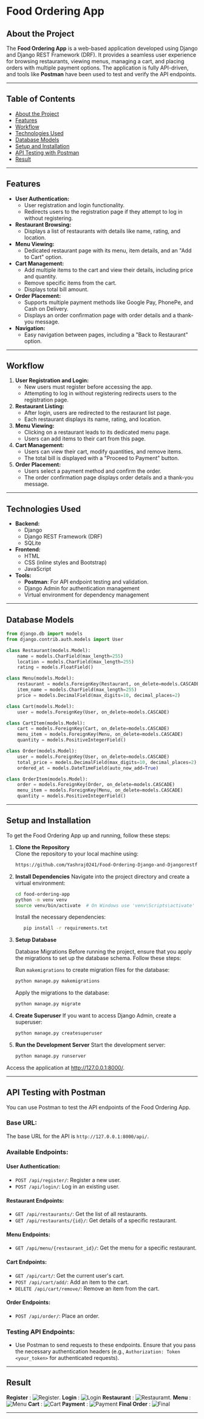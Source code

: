 # Food Ordering App

## **About the Project**
The **Food Ordering App** is a web-based application developed using Django and Django REST Framework (DRF). It provides a seamless user experience for browsing restaurants, viewing menus, managing a cart, and placing orders with multiple payment options. The application is fully API-driven, and tools like **Postman** have been used to test and verify the API endpoints.

---

## **Table of Contents**
- [About the Project](#about-the-project)
- [Features](#features)
- [Workflow](#workflow)
- [Technologies Used](#technologies-used)
- [Database Models](#database-models)
- [Setup and Installation](#setup-and-installation)
- [API Testing with Postman](#api-testing-with-postman)
- [Result](#result)

---

## **Features**
- **User Authentication:**
  - User registration and login functionality.
  - Redirects users to the registration page if they attempt to log in without registering.
- **Restaurant Browsing:**
  - Displays a list of restaurants with details like name, rating, and location.
- **Menu Viewing:**
  - Dedicated restaurant page with its menu, item details, and an "Add to Cart" option.
- **Cart Management:**
  - Add multiple items to the cart and view their details, including price and quantity.
  - Remove specific items from the cart.
  - Displays total bill amount.
- **Order Placement:**
  - Supports multiple payment methods like Google Pay, PhonePe, and Cash on Delivery.
  - Displays an order confirmation page with order details and a thank-you message.
- **Navigation:**
  - Easy navigation between pages, including a "Back to Restaurant" option.

---

## **Workflow**

1. **User Registration and Login:**
   - New users must register before accessing the app.
   - Attempting to log in without registering redirects users to the registration page.
2. **Restaurant Listing:**
   - After login, users are redirected to the restaurant list page.
   - Each restaurant displays its name, rating, and location.
3. **Menu Viewing:**
   - Clicking on a restaurant leads to its dedicated menu page.
   - Users can add items to their cart from this page.
4. **Cart Management:**
   - Users can view their cart, modify quantities, and remove items.
   - The total bill is displayed with a "Proceed to Payment" button.
5. **Order Placement:**
   - Users select a payment method and confirm the order.
   - The order confirmation page displays order details and a thank-you message.

---

## **Technologies Used**

- **Backend:**
  - Django
  - Django REST Framework (DRF)
  - SQLite
- **Frontend:**
  - HTML
  - CSS (inline styles and Bootstrap)
  - JavaScript
- **Tools:**
  - **Postman**: For API endpoint testing and validation.
  - Django Admin for authentication management
  - Virtual environment for dependency management

---

## **Database Models**

```python
from django.db import models
from django.contrib.auth.models import User

class Restaurant(models.Model):
    name = models.CharField(max_length=255)
    location = models.CharField(max_length=255)
    rating = models.FloatField()

class Menu(models.Model):
    restaurant = models.ForeignKey(Restaurant, on_delete=models.CASCADE)
    item_name = models.CharField(max_length=255)
    price = models.DecimalField(max_digits=10, decimal_places=2)

class Cart(models.Model):
    user = models.ForeignKey(User, on_delete=models.CASCADE)

class CartItem(models.Model):
    cart = models.ForeignKey(Cart, on_delete=models.CASCADE)
    menu_item = models.ForeignKey(Menu, on_delete=models.CASCADE)
    quantity = models.PositiveIntegerField()

class Order(models.Model):
    user = models.ForeignKey(User, on_delete=models.CASCADE)
    total_price = models.DecimalField(max_digits=10, decimal_places=2)
    ordered_at = models.DateTimeField(auto_now_add=True)

class OrderItem(models.Model):
    order = models.ForeignKey(Order, on_delete=models.CASCADE)
    menu_item = models.ForeignKey(Menu, on_delete=models.CASCADE)
    quantity = models.PositiveIntegerField()  
```
---

## **Setup and Installation**

To get the Food Ordering App up and running, follow these steps:

1. **Clone the Repository**  
   Clone the repository to your local machine using:
    ```bash
    https://github.com/Yashraj0241/Food-Ordering-Django-and-Djangorestframework-
   
2. **Install Dependencies**
   Navigate into the project directory and create a virtual environment:
    ```bash
    cd food-ordering-app
    python -m venv venv
    source venv/bin/activate  # On Windows use 'venv\Scripts\activate'
    ```
   Install the necessary dependencies: 
   ```bash
      pip install -r requirements.txt

3. **Setup Database**
   
   Database Migrations
  Before running the project, ensure that you apply the migrations to set up the database schema. Follow these steps:

   Run `makemigrations` to create migration files for the database:

    ```bash
    python manage.py makemigrations
    ```

    Apply the migrations to the database:
     ```bash
     python manage.py migrate

4. **Create Superuser**
   If you want to access Django Admin, create a superuser:

     ```bash
     python manage.py createsuperuser
     
5. **Run the Development Server**
   Start the development server:

   ```bash
   python manage.py runserver
  Access the application at http://127.0.0.1:8000/.
      
---
## **API Testing with Postman**

You can use Postman to test the API endpoints of the Food Ordering App.

### **Base URL:**
The base URL for the API is `http://127.0.0.1:8000/api/`.

### **Available Endpoints:**

#### **User Authentication:**
- `POST /api/register/`: Register a new user.
- `POST /api/login/`: Log in an existing user.

#### **Restaurant Endpoints:**
- `GET /api/restaurants/`: Get the list of all restaurants.
- `GET /api/restaurants/{id}/`: Get details of a specific restaurant.

#### **Menu Endpoints:**
- `GET /api/menu/{restaurant_id}/`: Get the menu for a specific restaurant.

#### **Cart Endpoints:**
- `GET /api/cart/`: Get the current user's cart.
- `POST /api/cart/add/`: Add an item to the cart.
- `DELETE /api/cart/remove/`: Remove an item from the cart.

#### **Order Endpoints:**
- `POST /api/order/`: Place an order.

### **Testing API Endpoints:**
- Use Postman to send requests to these endpoints. Ensure that you pass the necessary authentication headers (e.g., `Authorization: Token <your_token>` for authenticated requests).
---

## **Result**
 **Register** :
  ![Register](https://github.com/Yashraj0241/Food-Ordering-Django-and-Djangorestframework-/blob/327605be6ed0531464b294e5f8c89fe121a56f69/result/register.png).
 **Login** : 
  ![Login](https://github.com/Yashraj0241/Food-Ordering-Django-and-Djangorestframework-/blob/327605be6ed0531464b294e5f8c89fe121a56f69/result/login.png)
 **Restaurant** :
  ![Restauramt](https://github.com/Yashraj0241/Food-Ordering-Django-and-Djangorestframework-/blob/327605be6ed0531464b294e5f8c89fe121a56f69/result/restaurant.png).
 **Menu** :
  ![Menu](https://github.com/Yashraj0241/Food-Ordering-Django-and-Djangorestframework-/blob/327605be6ed0531464b294e5f8c89fe121a56f69/result/menu.png)
 **Cart** :
  ![Cart](https://github.com/Yashraj0241/Food-Ordering-Django-and-Djangorestframework-/blob/327605be6ed0531464b294e5f8c89fe121a56f69/result/cart.png)
 **Payment** :
  ![Payment](https://github.com/Yashraj0241/Food-Ordering-Django-and-Djangorestframework-/blob/327605be6ed0531464b294e5f8c89fe121a56f69/result/payment.png)
 **Final Order** :
  ![Final](https://github.com/Yashraj0241/Food-Ordering-Django-and-Djangorestframework-/blob/327605be6ed0531464b294e5f8c89fe121a56f69/result/final.png)
  
---
